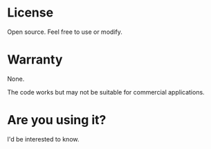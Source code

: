 
# License

Open source. Feel free to use or modify.

# Warranty

None.

The code works but may not be suitable for commercial applications.

# Are you using it?

I'd be interested to know.
